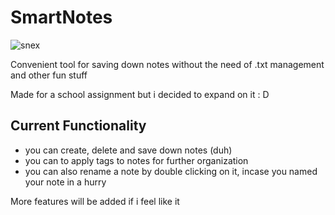 # SmartNotes
![snex](https://github.com/debelopguy/SmartNotes/assets/143162937/ad5421af-b31a-4506-8cae-fe6217b54ae7)

Convenient tool for saving down notes without the need of .txt management and other fun stuff

Made for a school assignment but i decided to expand on it : D

## Current Functionality
* you can create, delete and save down notes (duh)
* you can to apply tags to notes for further organization
* you can also rename a note by double clicking on it, incase you named your note in a hurry

More features will be added if i feel like it
